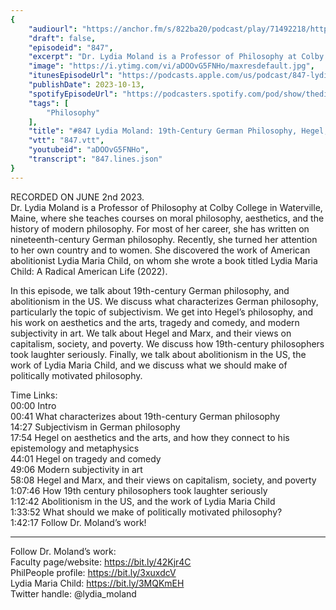 ```yaml
---
{
	"audiourl": "https://anchor.fm/s/822ba20/podcast/play/71492218/https%3A%2F%2Fd3ctxlq1ktw2nl.cloudfront.net%2Fstaging%2F2023-5-2%2F6f50e742-daf7-95d8-788b-7218cbb3e747.m4a",
	"draft": false,
	"episodeid": "847",
	"excerpt": "Dr. Lydia Moland is a Professor of Philosophy at Colby College in Waterville, Maine, where she teaches courses on moral philosophy, aesthetics, and the history of modern philosophy. For most of her career, she has written on nineteenth-century German philosophy. Recently, she turned her attention to her own country and to women. She discovered the work of American abolitionist Lydia Maria Child, on whom she wrote a book titled Lydia Maria Child: A Radical American Life (2022).",
	"image": "https://i.ytimg.com/vi/aDOOvG5FNHo/maxresdefault.jpg",
	"itunesEpisodeUrl": "https://podcasts.apple.com/us/podcast/847-lydia-moland-19th-century-german-philosophy-hegel/id1451347236?i=1000631245326&uo=4",
	"publishDate": 2023-10-13,
	"spotifyEpisodeUrl": "https://podcasters.spotify.com/pod/show/thedissenter/episodes/847-Lydia-Moland-19th-Century-German-Philosophy--Hegel--and-Abolitionism-in-the-US-e25495q",
	"tags": [
		"Philosophy"
	],
	"title": "#847 Lydia Moland: 19th-Century German Philosophy, Hegel, and Abolitionism in the US",
	"vtt": "847.vtt",
	"youtubeid": "aDOOvG5FNHo",
	"transcript": "847.lines.json"
}
---
```

RECORDED ON JUNE 2nd 2023.  
Dr. Lydia Moland is a Professor of Philosophy at Colby College in Waterville, Maine, where she teaches courses on moral philosophy, aesthetics, and the history of modern philosophy. For most of her career, she has written on nineteenth-century German philosophy. Recently, she turned her attention to her own country and to women. She discovered the work of American abolitionist Lydia Maria Child, on whom she wrote a book titled Lydia Maria Child: A Radical American Life (2022).

In this episode, we talk about 19th-century German philosophy, and abolitionism in the US. We discuss what characterizes German philosophy, particularly the topic of subjectivism. We get into Hegel’s philosophy, and his work on aesthetics and the arts, tragedy and comedy, and modern subjectivity in art. We talk about Hegel and Marx, and their views on capitalism, society, and poverty. We discuss how 19th-century philosophers took laughter seriously. Finally, we talk about abolitionism in the US, the work of Lydia Maria Child, and we discuss what we should make of politically motivated philosophy.

Time Links:  
<time>00:00</time> Intro  
<time>00:41</time> What characterizes about 19th-century German philosophy  
<time>14:27</time> Subjectivism in German philosophy  
<time>17:54</time> Hegel on aesthetics and the arts, and how they connect to his epistemology and metaphysics  
<time>44:01</time> Hegel on tragedy and comedy  
<time>49:06</time> Modern subjectivity in art  
<time>58:08</time> Hegel and Marx, and their views on capitalism, society, and poverty  
<time>1:07:46</time> How 19th century philosophers took laughter seriously  
<time>1:12:42</time> Abolitionism in the US, and the work of Lydia Maria Child  
<time>1:33:52</time> What should we make of politically motivated philosophy?  
<time>1:42:17</time> Follow Dr. Moland’s work!

---

Follow Dr. Moland’s work:  
Faculty page/website: https://bit.ly/42Kjr4C  
PhilPeople profile: https://bit.ly/3xuxdcV  
Lydia Maria Child: https://bit.ly/3MQKmEH  
Twitter handle: @lydia_moland
